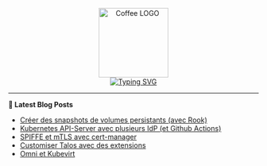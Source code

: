 <p align="center">
    <img src="https://avatars.githubusercontent.com/u/168379399" width="140px" alt="Coffee LOGO"/>
    <br>
    <a href="https://une-tasse-de.cafe"><img src="https://readme-typing-svg.herokuapp.com?font=Fira+Code&pause=1000&color=4c4131&background=FFFFFF00&center=true&vCenter=true&width=435&lines=Une-tasse-de.cafe;Need%2Fa%2FKawa?;Coffee-Blogger" alt="Typing SVG" /></a>
</p>

 -------

**📝 Latest Blog Posts**

<!-- BLOG-POST-LIST:START -->
- [Créer des snapshots de volumes persistants &lpar;avec Rook&rpar;](https://une-tasse-de.cafe/expresso/snapshot-class/)
- [Kubernetes API-Server avec plusieurs IdP &lpar;et Github Actions&rpar;](https://une-tasse-de.cafe/blog/apiserver-multi-idp/)
- [SPIFFE et mTLS avec cert-manager](https://une-tasse-de.cafe/blog/spiffe/)
- [Customiser Talos avec des extensions](https://une-tasse-de.cafe/blog/talos-ext/)
- [Omni et Kubevirt](https://une-tasse-de.cafe/blog/omni/)
<!-- BLOG-POST-LIST:END -->

